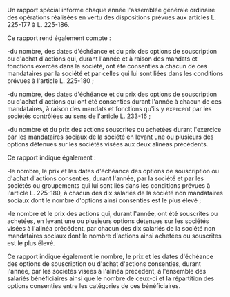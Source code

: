 Un rapport spécial informe chaque année l'assemblée générale ordinaire des opérations réalisées en vertu des dispositions prévues aux articles L. 225-177 à L. 225-186.

Ce rapport rend également compte :

-du nombre, des dates d'échéance et du prix des options de souscription ou d'achat d'actions qui, durant l'année et à raison des mandats et fonctions exercés dans la société, ont été consenties à chacun de ces mandataires par la société et par celles qui lui sont liées dans les conditions prévues à l'article L. 225-180 ;

-du nombre, des dates d'échéance et du prix des options de souscription ou d'achat d'actions qui ont été consenties durant l'année à chacun de ces mandataires, à raison des mandats et fonctions qu'ils y exercent par les sociétés contrôlées au sens de l'article L. 233-16 ;

-du nombre et du prix des actions souscrites ou achetées durant l'exercice par les mandataires sociaux de la société en levant une ou plusieurs des options détenues sur les sociétés visées aux deux alinéas précédents.

Ce rapport indique également :

-le nombre, le prix et les dates d'échéance des options de souscription ou d'achat d'actions consenties, durant l'année, par la société et par les sociétés ou groupements qui lui sont liés dans les conditions prévues à l'article L. 225-180, à chacun des dix salariés de la société non mandataires sociaux dont le nombre d'options ainsi consenties est le plus élevé ;

-le nombre et le prix des actions qui, durant l'année, ont été souscrites ou achetées, en levant une ou plusieurs options détenues sur les sociétés visées à l'alinéa précédent, par chacun des dix salariés de la société non mandataires sociaux dont le nombre d'actions ainsi achetées ou souscrites est le plus élevé.

Ce rapport indique également le nombre, le prix et les dates d'échéance des options de souscription ou d'achat d'actions consenties, durant l'année, par les sociétés visées à l'alinéa précédent, à l'ensemble des salariés bénéficiaires ainsi que le nombre de ceux-ci et la répartition des options consenties entre les catégories de ces bénéficiaires.
